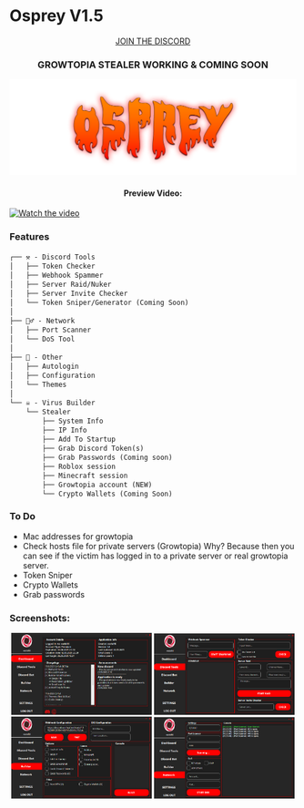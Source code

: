 
# Osprey V1.5
<p align="center">
   <a href="https://discord.gg/GsRGYddPNc">JOIN THE DISCORD</a>
</p>

   <h3 align="center">GROWTOPIA STEALER WORKING & COMING SOON</h1>

<p align="center" style="text-align: center"> 
  <img width="1200" alt="image" src="https://github.com/east-22/Osprey/blob/9120978e50403180e62dfa222f3e92507e45cfc3/Osprey%20Banner.png">
</p>
   <h4 align="center">Preview Video:</h4>
   
[![Watch the video](https://img.youtube.com/vi/6SGLVDaUASU/maxresdefault.jpg)]([https://www.youtube.com/watch?v=Z_x5tuxniNA](https://www.youtube.com/watch?v=6SGLVDaUASU))

### Features
```
┌── ⚒️ - Discord Tools
│   ├── Token Checker
│   ├── Webhook Spammer
│   ├── Server Raid/Nuker
│   ├── Server Invite Checker
│   └── Token Sniper/Generator (Coming Soon)
│
├── 🕵️‍♂️ - Network
│   ├── Port Scanner
│   └── DoS Tool
│
├── 🚀 - Other
│   ├── Autologin
│   ├── Configuration
│   └── Themes
│
└── ☠️ - Virus Builder
    └── Stealer
        ├── System Info
        ├── IP Info
        ├── Add To Startup
        ├── Grab Discord Token(s)
        ├── Grab Passwords (Coming soon)
        ├── Roblox session
        ├── Minecraft session
        ├── Growtopia account (NEW)
        └── Crypto Wallets (Coming Soon)          
```

### To Do
- Mac addresses for growtopia
- Check hosts file for private servers (Growtopia)
  Why? Because then you can see if the victim has logged in to a private server or real growtopia server.
- Token Sniper
- Crypto Wallets
- Grab passwords
  
### Screenshots:
<p align="center">
  <img src="OspreyDashboard.png" width="49%"> 
  <img src="OspreyDC.png" width="49%"> 
  <img src="OspreyBuilder.png" width="49%"> 
  <img src="OspreyNetwork.png" width="49%">
  <br><br>
</p>
